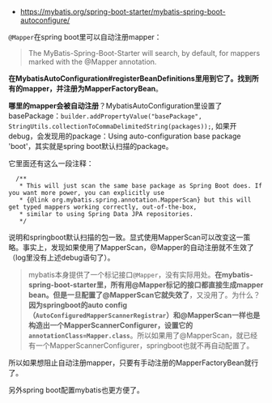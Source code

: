 
- https://mybatis.org/spring-boot-starter/mybatis-spring-boot-autoconfigure/

`@Mapper`在spring boot里可以自动注册mapper：
> The MyBatis-Spring-Boot-Starter will search, by default, for mappers marked with the @Mapper annotation.

**在MybatisAutoConfiguration#registerBeanDefinitions里用到它了。找到所有的mapper，并注册为MapperFactoryBean**。

**哪里的mapper会被自动注册**？MybatisAutoConfiguration里设置了basePackage：`builder.addPropertyValue("basePackage", StringUtils.collectionToCommaDelimitedString(packages));`,
如果开debug，会发现用的package：Using auto-configuration base package 'boot'，其实就是spring boot默认扫描的package。

它里面还有这么一段注释：
```
  /**
   * This will just scan the same base package as Spring Boot does. If you want more power, you can explicitly use
   * {@link org.mybatis.spring.annotation.MapperScan} but this will get typed mappers working correctly, out-of-the-box,
   * similar to using Spring Data JPA repositories.
   */
```
说明和springboot默认扫描的包一致。显式使用MapperScan可以改变这一策略。事实上，发现如果使用了MapperScan，@Mapper的自动注册就不生效了（log里没有上述debug语句了）。

> mybatis本身提供了一个标记接口`@Mapper`，没有实际用处。**在mybatis-spring-boot-starter里，所有用@Mapper标记的接口都直接生成mapper bean。但是一旦配置了@MapperScan它就失效了**，又没用了。为什么？**因为springboot的auto config（`AutoConfiguredMapperScannerRegistrar`）和@MapperScan一样也是构造出一个MapperScannerConfigurer，设置它的`annotationClass=Mapper.class`**。所以如果用了@MapperScan，就已经有一个MapperScannerConfigurer，springboot也就不再自动配置了。

所以如果想阻止自动注册mapper，只要有手动注册的MapperFactoryBean就行了。

另外spring boot配置mybatis也更方便了。

